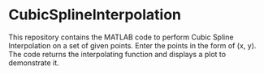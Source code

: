 # CubicSplineInterpolation
This repository contains the MATLAB code to perform Cubic Spline Interpolation on a set of given points. Enter the points in the form of (x, y). The code returns the interpolating function and displays a plot to demonstrate it.

